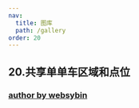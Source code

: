 ```yaml
---
nav:
  title: 图库
  path: /gallery
order: 20
---
```


## 20.共享单单车区域和点位

### [author by websybin](https://github.com/websybin)

<code src= './shareBike.tsx'>
